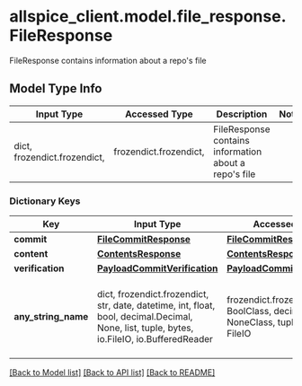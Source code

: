 # allspice_client.model.file_response.FileResponse

FileResponse contains information about a repo's file

## Model Type Info
Input Type | Accessed Type | Description | Notes
------------ | ------------- | ------------- | -------------
dict, frozendict.frozendict,  | frozendict.frozendict,  | FileResponse contains information about a repo&#x27;s file | 

### Dictionary Keys
Key | Input Type | Accessed Type | Description | Notes
------------ | ------------- | ------------- | ------------- | -------------
**commit** | [**FileCommitResponse**](FileCommitResponse.md) | [**FileCommitResponse**](FileCommitResponse.md) |  | [optional] 
**content** | [**ContentsResponse**](ContentsResponse.md) | [**ContentsResponse**](ContentsResponse.md) |  | [optional] 
**verification** | [**PayloadCommitVerification**](PayloadCommitVerification.md) | [**PayloadCommitVerification**](PayloadCommitVerification.md) |  | [optional] 
**any_string_name** | dict, frozendict.frozendict, str, date, datetime, int, float, bool, decimal.Decimal, None, list, tuple, bytes, io.FileIO, io.BufferedReader | frozendict.frozendict, str, BoolClass, decimal.Decimal, NoneClass, tuple, bytes, FileIO | any string name can be used but the value must be the correct type | [optional]

[[Back to Model list]](../../README.md#documentation-for-models) [[Back to API list]](../../README.md#documentation-for-api-endpoints) [[Back to README]](../../README.md)

